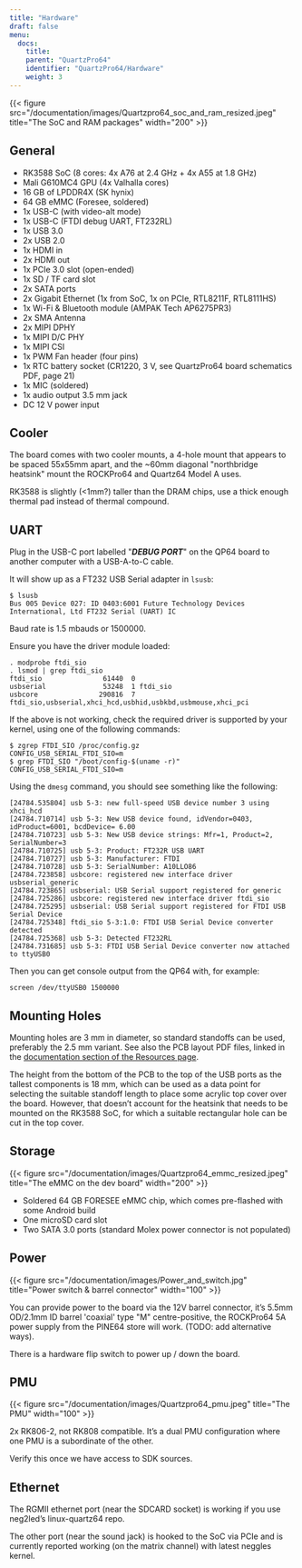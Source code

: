 ```yaml
---
title: "Hardware"
draft: false
menu:
  docs:
    title:
    parent: "QuartzPro64"
    identifier: "QuartzPro64/Hardware"
    weight: 3
---
```


{{< figure src="/documentation/images/Quartzpro64_soc_and_ram_resized.jpeg" title="The SoC and RAM packages" width="200" >}}

## General

* RK3588 SoC (8 cores: 4x A76 at 2.4&nbsp;GHz + 4x A55 at 1.8&nbsp;GHz)
* Mali G610MC4 GPU (4x Valhalla cores)
* 16&nbsp;GB of LPDDR4X (SK hynix)
* 64&nbsp;GB eMMC (Foresee, soldered)
* 1x USB-C (with video-alt mode)
* 1x USB-C (FTDI debug UART, FT232RL)
* 1x USB 3.0
* 2x USB 2.0
* 1x HDMI in
* 2x HDMI out
* 1x PCIe 3.0 slot (open-ended)
* 1x SD / TF card slot
* 2x SATA ports
* 2x Gigabit Ethernet (1x from SoC, 1x on PCIe, RTL8211F, RTL8111HS)
* 1x Wi-Fi & Bluetooth module (AMPAK Tech AP6275PR3)
* 2x SMA Antenna
* 2x MIPI DPHY
* 1x MIPI D/C PHY
* 1x MIPI CSI
* 1x PWM Fan header (four pins)
* 1x RTC battery socket (CR1220, 3&nbsp;V, see QuartzPro64 board schematics PDF, page 21)
* 1x MIC (soldered)
* 1x audio output 3.5&nbsp;mm jack
* DC 12&nbsp;V power input

## Cooler

The board comes with two cooler mounts, a 4-hole mount that appears to be spaced 55x55mm apart, and the ~60mm diagonal "northbridge heatsink" mount the ROCKPro64 and Quartz64 Model A uses.

RK3588 is slightly (<1mm?) taller than the DRAM chips, use a thick enough thermal pad instead of thermal compound.

## UART

Plug in the USB-C port labelled "***DEBUG PORT***" on the QP64 board to another computer with a USB-A-to-C cable.

It will show up as a FT232 USB Serial adapter in `lsusb`:

```
$ lsusb
Bus 005 Device 027: ID 0403:6001 Future Technology Devices International, Ltd FT232 Serial (UART) IC
```

Baud rate is 1.5 mbauds or 1500000.

Ensure you have the driver module loaded:

```
. modprobe ftdi_sio
. lsmod | grep ftdi_sio
ftdi_sio               61440  0
usbserial              53248  1 ftdi_sio
usbcore               290816  7 ftdi_sio,usbserial,xhci_hcd,usbhid,usbkbd,usbmouse,xhci_pci
```

If the above is not working, check the required driver is supported by your kernel, using one of the following commands:

```
$ zgrep FTDI_SIO /proc/config.gz
CONFIG_USB_SERIAL_FTDI_SIO=m
$ grep FTDI_SIO "/boot/config-$(uname -r)"
CONFIG_USB_SERIAL_FTDI_SIO=m
```

Using the `dmesg` command, you should see something like the following:

```
[24784.535804] usb 5-3: new full-speed USB device number 3 using xhci_hcd
[24784.710714] usb 5-3: New USB device found, idVendor=0403, idProduct=6001, bcdDevice= 6.00
[24784.710723] usb 5-3: New USB device strings: Mfr=1, Product=2, SerialNumber=3
[24784.710725] usb 5-3: Product: FT232R USB UART
[24784.710727] usb 5-3: Manufacturer: FTDI
[24784.710728] usb 5-3: SerialNumber: A10LLO86
[24784.723858] usbcore: registered new interface driver usbserial_generic
[24784.723865] usbserial: USB Serial support registered for generic
[24784.725286] usbcore: registered new interface driver ftdi_sio
[24784.725295] usbserial: USB Serial support registered for FTDI USB Serial Device
[24784.725348] ftdi_sio 5-3:1.0: FTDI USB Serial Device converter detected
[24784.725368] usb 5-3: Detected FT232RL
[24784.731685] usb 5-3: FTDI USB Serial Device converter now attached to ttyUSB0
```

Then you can get console output from the QP64 with, for example:

```
screen /dev/ttyUSB0 1500000
```

## Mounting Holes

Mounting holes are 3&nbsp;mm in diameter, so standard standoffs can be used, preferably the 2.5&nbsp;mm variant. See also the PCB layout PDF files, linked in the  [documentation section of the Resources page](/documentation/QuartzPro64/Resources#documentation).

The height from the bottom of the PCB to the top of the USB ports as the tallest components is 18&nbsp;mm, which can be used as a data point for selecting the suitable standoff length to place some acrylic top cover over the board. However, that doesn’t account for the heatsink that needs to be mounted on the RK3588 SoC, for which a suitable rectangular hole can be cut in the top cover.

## Storage

{{< figure src="/documentation/images/Quartzpro64_emmc_resized.jpeg" title="The eMMC on the dev board" width="200" >}}

* Soldered 64&nbsp;GB FORESEE eMMC chip, which comes pre-flashed with some Android build
* One microSD card slot
* Two SATA 3.0 ports (standard Molex power connector is not populated)

## Power

{{< figure src="/documentation/images/Power_and_switch.jpg" title="Power switch & barrel connector" width="100" >}}

You can provide power to the board via the 12V barrel connector, it’s 5.5mm OD/2.1mm ID barrel 'coaxial' type "M" centre-positive, the ROCKPro64 5A power supply from the PINE64 store will work. (TODO: add alternative ways).

There is a hardware flip switch to power up / down the board.

## PMU

{{< figure src="/documentation/images/Quartzpro64_pmu.jpeg" title="The PMU" width="100" >}}

2x RK806-2, not RK808 compatible. It’s a dual PMU configuration where one PMU is a subordinate of the other.

Verify this once we have access to SDK sources.

## Ethernet

The RGMII ethernet port (near the SDCARD socket) is working if you use neg2led’s linux-quartz64 repo.

The other port (near the sound jack) is hooked to the SoC via PCIe and is currently reported working (on the matrix channel) with latest neggles kernel.
